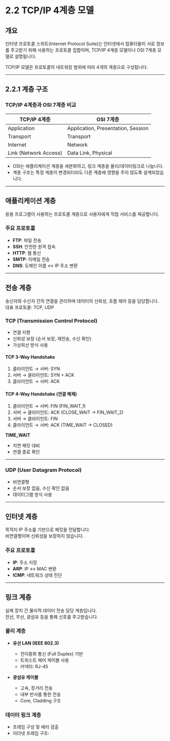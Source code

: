 # 2.2 TCP/IP 4계층 모델

## 개요

인터넷 프로토콜 스위트(Internet Protocol Suite)는 인터넷에서 컴퓨터들이 서로 정보를 주고받기 위해 사용하는 프로토콜 집합이며, TCP/IP 4계층 모델이나 OSI 7계층 모델로 설명됩니다.

TCP/IP 모델은 프로토콜의 네트워킹 범위에 따라 4개의 계층으로 구성됩니다.

---

## 2.2.1 계층 구조

### TCP/IP 4계층과 OSI 7계층 비교

| TCP/IP 4계층         | OSI 7계층                                |
|----------------------|------------------------------------------|
| Application          | Application, Presentation, Session       |
| Transport            | Transport                                |
| Internet             | Network                                  |
| Link (Network Access)| Data Link, Physical                      |

- OSI는 애플리케이션 계층을 세분화하고, 링크 계층을 물리/데이터링크로 나눕니다.
- 계층 구조는 특정 계층이 변경되더라도 다른 계층에 영향을 주지 않도록 설계되었습니다.

---

## 애플리케이션 계층

응용 프로그램이 사용하는 프로토콜 계층으로 사용자에게 직접 서비스를 제공합니다.

### 주요 프로토콜

- **FTP**: 파일 전송
- **SSH**: 안전한 원격 접속
- **HTTP**: 웹 통신
- **SMTP**: 이메일 전송
- **DNS**: 도메인 이름 ↔ IP 주소 변환

---

## 전송 계층

송신자와 수신자 간의 연결을 관리하며 데이터의 신뢰성, 흐름 제어 등을 담당합니다.  
대표 프로토콜: TCP, UDP

### TCP (Transmission Control Protocol)

- 연결 지향
- 신뢰성 보장 (순서 보장, 재전송, 수신 확인)
- 가상회선 방식 사용

#### TCP 3-Way Handshake

1. 클라이언트 → 서버: SYN
2. 서버 → 클라이언트: SYN + ACK
3. 클라이언트 → 서버: ACK

#### TCP 4-Way Handshake (연결 해제)

1. 클라이언트 → 서버: FIN (FIN_WAIT_1)
2. 서버 → 클라이언트: ACK (CLOSE_WAIT → FIN_WAIT_2)
3. 서버 → 클라이언트: FIN
4. 클라이언트 → 서버: ACK (TIME_WAIT → CLOSED)

**TIME_WAIT**
- 지연 패킷 대비
- 연결 종료 확인

---

### UDP (User Datagram Protocol)

- 비연결형
- 순서 보장 없음, 수신 확인 없음
- 데이터그램 방식 사용

---

## 인터넷 계층

목적지 IP 주소를 기반으로 패킷을 전달합니다.  
비연결형이며 신뢰성을 보장하지 않습니다.

### 주요 프로토콜

- **IP**: 주소 지정
- **ARP**: IP ↔ MAC 변환
- **ICMP**: 네트워크 상태 진단

---

## 링크 계층

실제 장치 간 물리적 데이터 전송 담당 계층입니다.  
전선, 무선, 광섬유 등을 통해 신호를 주고받습니다.

### 물리 계층

- **유선 LAN (IEEE 802.3)**
    - 전이중화 통신 (Full Duplex) 기반
    - 트위스트 페어 케이블 사용
    - 커넥터: RJ-45

- **광섬유 케이블**
    - 고속, 장거리 전송
    - 내부 반사를 통한 전송
    - Core, Cladding 구조

### 데이터 링크 계층

- 프레임 구성 및 에러 검출
- 이더넷 프레임 구조:

